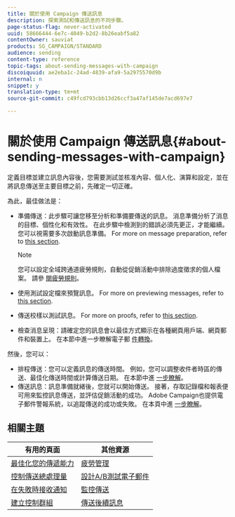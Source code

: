 ```yaml
---
title: 關於使用 Campaign 傳送訊息
description: 探索測試和傳送訊息的不同步驟。
page-status-flag: never-activated
uuid: 58666444-6e7c-4049-b2d2-8b26eabf5a82
contentOwner: sauviat
products: SG_CAMPAIGN/STANDARD
audience: sending
content-type: reference
topic-tags: about-sending-messages-with-campaign
discoiquuid: ae2eba1c-24ad-4839-afa9-5a2975570d9b
internal: n
snippet: y
translation-type: tm+mt
source-git-commit: c49fcd793cbb13d26ccf3a47af145de7acd697e7

---
```



# 關於使用 Campaign 傳送訊息{#about-sending-messages-with-campaign}

定義目標並建立訊息內容後，您需要測試並核准內容、個人化、演算和設定，並在將訊息傳送至主要目標之前，先確定一切正確。

為此，最佳做法是：

* 準備傳送：此步驟可讓您移至分析和準備要傳送的訊息。 消息準備分析了消息的目標、個性化和有效性。 在此步驟中檢測到的錯誤必須先更正，才能繼續。 您可以視需要多次啟動訊息準備。 For more on message preparation, refer to [this section](../../sending/using/preparing-the-send.md).

   >[!NOTE]
   >
   >您可以設定全域跨通道疲勞規則，自動從促銷活動中排除過度徵求的個人檔案。 請參 [閱疲勞規則](../../sending/using/fatigue-rules.md)。

* 使用測試設定檔來預覽訊息。 For more on previewing messages, refer to [this section](../../sending/using/previewing-messages.md).
* 傳送校樣以測試訊息。 For more on proofs, refer to [this  section](../../sending/using/sending-proofs.md).
* 檢查消息呈現：請確定您的訊息會以最佳方式顯示在各種網頁用戶端、網頁郵件和裝置上。 在本節中進一步瞭解電子郵 [件轉換](../../sending/using/email-rendering.md)。

然後，您可以：

* 排程傳送：您可以定義訊息的傳送時間。 例如，您可以調整收件者時區的傳送、最佳化傳送時間或計算傳送日期。 在本節中進 [一步瞭解](../../sending/using/about-scheduling-messages.md)。
* 傳送訊息：訊息準備就緒後，您就可以開始傳送。 接著，存取記錄檔和報表便可用來監控訊息傳送，並評估促銷活動的成功。 Adobe Campaign也提供電子郵件警報系統，以追蹤傳送的成功或失敗。 在本頁中進 [一步瞭解](../../sending/using/confirming-the-send.md)。

## 相關主題

| 有用的頁面 | 其他資源 |
|---|---|
| [最佳化您的傳遞能力](../../sending/using/about-deliverability.md) | [疲勞管理](../../sending/using/fatigue-rules.md) |
| [控制傳送總處理量](../../reporting/using/delivery-throughput.md) | [設計A/B測試電子郵件](../../channels/using/designing-an-a-b-test-email.md) |
| [在失敗時接收通知](../../sending/using/receiving-alerts-when-failures-happen.md) | [監控傳送](../../sending/using/monitoring-a-delivery.md) |
| [建立控制群組](../../automating/using/workflow-control-group.md) | [傳送後續訊息](../../channels/using/follow-up-messages.md) |